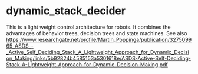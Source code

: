 # dynamic_stack_decider
This is a light weight control architecture for robots. It combines the advantages of behavior trees, decision trees and state machines.
See also 
https://www.researchgate.net/profile/Martin_Poppinga/publication/327509965_ASDS_-_Active_Self_Deciding_Stack_A_Lightweight_Approach_for_Dynamic_Decision_Making/links/5b92824b4585153a5301618e/ASDS-Active-Self-Deciding-Stack-A-Lightweight-Approach-for-Dynamic-Decision-Making.pdf
